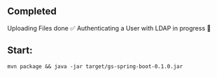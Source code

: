 ## Completed

Uploading Files done ✅
Authenticating a User with LDAP in progress 🚀

## Start:

```mvn package && java -jar target/gs-spring-boot-0.1.0.jar```